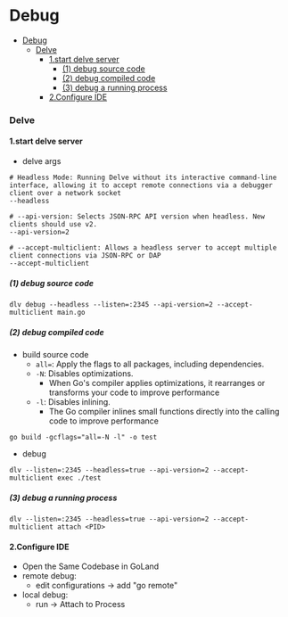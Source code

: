 # Debug


<!-- @import "[TOC]" {cmd="toc" depthFrom=1 depthTo=6 orderedList=false} -->

<!-- code_chunk_output -->

- [Debug](#debug)
    - [Delve](#delve)
      - [1.start delve server](#1start-delve-server)
        - [(1) debug source code](#1-debug-source-code)
        - [(2) debug compiled code](#2-debug-compiled-code)
        - [(3) debug a running process](#3-debug-a-running-process)
      - [2.Configure IDE](#2configure-ide)

<!-- /code_chunk_output -->


### Delve

#### 1.start delve server

* delve args
```shell
# Headless Mode: Running Delve without its interactive command-line interface, allowing it to accept remote connections via a debugger client over a network socket
--headless

# --api-version: Selects JSON-RPC API version when headless. New clients should use v2.
--api-version=2 

# --accept-multiclient: Allows a headless server to accept multiple client connections via JSON-RPC or DAP
--accept-multiclient
```

##### (1) debug source code
```shell
dlv debug --headless --listen=:2345 --api-version=2 --accept-multiclient main.go
```

##### (2) debug compiled code
* build source code
    * `all=`: Apply the flags to all packages, including dependencies.
    * `-N`: Disables optimizations.
        * When Go's compiler applies optimizations, it rearranges or transforms your code to improve performance
    * `-l`: Disables inlining.
        * The Go compiler inlines small functions directly into the calling code to improve performance
```shell
go build -gcflags="all=-N -l" -o test
```

* debug
```shell
dlv --listen=:2345 --headless=true --api-version=2 --accept-multiclient exec ./test
```

##### (3) debug a running process
```shell
dlv --listen=:2345 --headless=true --api-version=2 --accept-multiclient attach <PID>
``` 

#### 2.Configure IDE

* Open the Same Codebase in GoLand
* remote debug:
    * edit configurations -> add "go remote"
* local debug:
    * run -> Attach to Process
